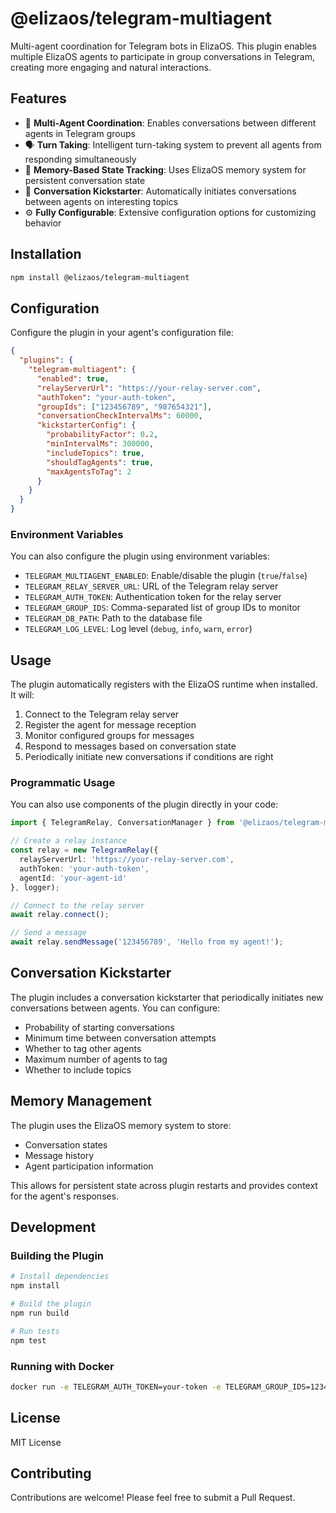 # @elizaos/telegram-multiagent

Multi-agent coordination for Telegram bots in ElizaOS. This plugin enables multiple ElizaOS agents to participate in group conversations in Telegram, creating more engaging and natural interactions.

## Features

- 🤝 **Multi-Agent Coordination**: Enables conversations between different agents in Telegram groups
- 🗣️ **Turn Taking**: Intelligent turn-taking system to prevent all agents from responding simultaneously
- 🧠 **Memory-Based State Tracking**: Uses ElizaOS memory system for persistent conversation state
- 🚀 **Conversation Kickstarter**: Automatically initiates conversations between agents on interesting topics
- ⚙️ **Fully Configurable**: Extensive configuration options for customizing behavior

## Installation

```bash
npm install @elizaos/telegram-multiagent
```

## Configuration

Configure the plugin in your agent's configuration file:

```json
{
  "plugins": {
    "telegram-multiagent": {
      "enabled": true,
      "relayServerUrl": "https://your-relay-server.com",
      "authToken": "your-auth-token",
      "groupIds": ["123456789", "987654321"],
      "conversationCheckIntervalMs": 60000,
      "kickstarterConfig": {
        "probabilityFactor": 0.2,
        "minIntervalMs": 300000,
        "includeTopics": true,
        "shouldTagAgents": true,
        "maxAgentsToTag": 2
      }
    }
  }
}
```

### Environment Variables

You can also configure the plugin using environment variables:

- `TELEGRAM_MULTIAGENT_ENABLED`: Enable/disable the plugin (`true`/`false`)
- `TELEGRAM_RELAY_SERVER_URL`: URL of the Telegram relay server
- `TELEGRAM_AUTH_TOKEN`: Authentication token for the relay server
- `TELEGRAM_GROUP_IDS`: Comma-separated list of group IDs to monitor
- `TELEGRAM_DB_PATH`: Path to the database file
- `TELEGRAM_LOG_LEVEL`: Log level (`debug`, `info`, `warn`, `error`)

## Usage

The plugin automatically registers with the ElizaOS runtime when installed. It will:

1. Connect to the Telegram relay server
2. Register the agent for message reception
3. Monitor configured groups for messages
4. Respond to messages based on conversation state
5. Periodically initiate new conversations if conditions are right

### Programmatic Usage

You can also use components of the plugin directly in your code:

```typescript
import { TelegramRelay, ConversationManager } from '@elizaos/telegram-multiagent';

// Create a relay instance
const relay = new TelegramRelay({
  relayServerUrl: 'https://your-relay-server.com',
  authToken: 'your-auth-token',
  agentId: 'your-agent-id'
}, logger);

// Connect to the relay server
await relay.connect();

// Send a message
await relay.sendMessage('123456789', 'Hello from my agent!');
```

## Conversation Kickstarter

The plugin includes a conversation kickstarter that periodically initiates new conversations between agents. You can configure:

- Probability of starting conversations
- Minimum time between conversation attempts
- Whether to tag other agents
- Maximum number of agents to tag
- Whether to include topics

## Memory Management

The plugin uses the ElizaOS memory system to store:

- Conversation states
- Message history
- Agent participation information

This allows for persistent state across plugin restarts and provides context for the agent's responses.

## Development

### Building the Plugin

```bash
# Install dependencies
npm install

# Build the plugin
npm run build

# Run tests
npm test
```

### Running with Docker

```bash
docker run -e TELEGRAM_AUTH_TOKEN=your-token -e TELEGRAM_GROUP_IDS=123456789 elizaos/telegram-multiagent
```

## License

MIT License

## Contributing

Contributions are welcome! Please feel free to submit a Pull Request. 